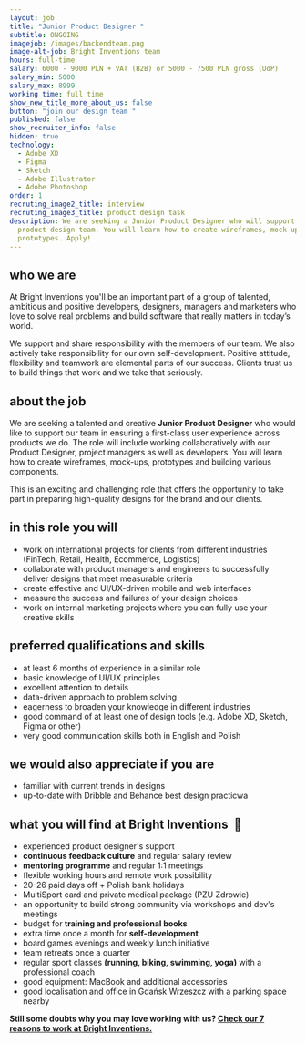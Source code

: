```yaml
---
layout: job
title: "Junior Product Designer "
subtitle: ONGOING
imagejob: /images/backendteam.png
image-alt-job: Bright Inventions team
hours: full-time
salary: 6000 - 9000 PLN + VAT (B2B) or 5000 - 7500 PLN gross (UoP)
salary_min: 5000
salary_max: 8999
working time: full time
show_new_title_more_about_us: false
button: "join our design team "
published: false
show_recruiter_info: false
hidden: true
technology:
  - Adobe XD
  - Figma
  - Sketch
  - Adobe Illustrator
  - Adobe Photoshop
order: 1
recruting_image2_title: interview
recruting_image3_title: product design task
description: We are seeking a Junior Product Designer who will support our
  product design team. You will learn how to create wireframes, mock-ups and
  prototypes. Apply!
---
```

## who we are

At Bright Inventions you'll be an important part of a group of talented, ambitious and positive developers, designers, managers and marketers who love to solve real problems and build software that really matters in today’s world. 

We support and share responsibility with the members of our team. We also actively take responsibility for our own self-development. Positive attitude, flexibility and teamwork are elemental parts of our success. Clients trust us to build things that work and we take that seriously. 

## about the job

We are seeking a talented and creative **Junior Product Designer** who would like to support our team in ensuring a first-class user experience across products we do. The role will include working collaboratively with our Product Designer, project managers as well as developers. You will learn how to create wireframes, mock-ups, prototypes and building various components. 

This is an exciting and challenging role that offers the opportunity to take part in preparing high-quality designs for the brand and our clients. 
  

## in this role you will

* work on international projects for clients from different industries (FinTech, Retail, Health, Ecommerce, Logistics) 
* collaborate with product managers and engineers to successfully deliver designs that meet measurable criteria
* create effective and UI/UX-driven mobile and web interfaces
* measure the success and failures of your design choices
* work on internal marketing projects where you can fully use your creative skills 

## preferred qualifications and skills

* at least 6 months of experience in a similar role
* basic knowledge of UI/UX principles
* excellent attention to details
* data-driven approach to problem solving
* eagerness to broaden your knowledge in different industries 
* good command of at least one of design tools (e.g. Adobe XD, Sketch, Figma or other)
* very good communication skills both in English and Polish

## we would also appreciate if you are

* familiar with current trends in designs 
* up-to-date with Dribble and Behance best design practicwa  

## **what you will find at Bright Inventions**  **🧡**
* experienced product designer's support
* **continuous feedback culture** and regular salary review
* **mentoring programme** and regular 1:1 meetings
* flexible working hours and remote work possibility
* 20-26 paid days off + Polish bank holidays
* MultiSport card and private medical package (PZU Zdrowie)
* an opportunity to build strong community via workshops and dev's meetings 
* budget for **training and professional books**
* extra time once a month for **self-development**
* board games evenings and weekly lunch initiative
* team retreats once a quarter
* regular sport classes **(running, biking, swimming, yoga)** with a professional coach
* good equipment: MacBook and additional accessories
* good localisation and office in Gdańsk Wrzeszcz with a parking space nearby

**Still some doubts why you may love working with us? [Check our 7 reasons to work at Bright Inventions.](https://brightinventions.pl/blog/reasons-to-join-bright/)**
